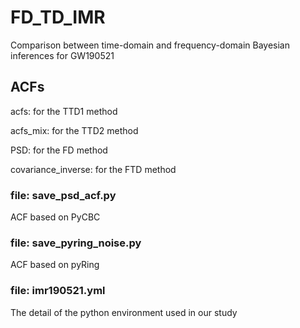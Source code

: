 # FD_TD_IMR
Comparison between time-domain and frequency-domain Bayesian inferences for GW190521

## ACFs
acfs: for the TTD1 method

acfs\_mix: for the TTD2 method

PSD: for the FD method

covariance\_inverse: for the FTD method

### file: save\_psd\_acf.py
ACF based on PyCBC

### file: save\_pyring\_noise.py
ACF based on pyRing

### file: imr190521.yml
The detail of the python environment used in our study
